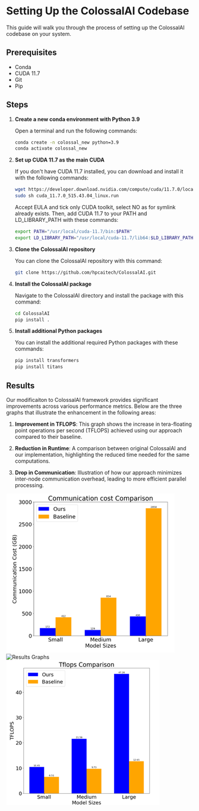 # Setting Up the ColossalAI Codebase

This guide will walk you through the process of setting up the ColossalAI codebase on your system.

## Prerequisites

- Conda
- CUDA 11.7
- Git
- Pip

## Steps

1. **Create a new conda environment with Python 3.9**

    Open a terminal and run the following commands:

    ```bash
    conda create -n colossal_new python=3.9
    conda activate colossal_new
    ```

2. **Set up CUDA 11.7 as the main CUDA**

    If you don't have CUDA 11.7 installed, you can download and install it with the following commands:

    ```bash
    wget https://developer.download.nvidia.com/compute/cuda/11.7.0/local_installers/cuda_11.7.0_515.43.04_linux.run
    sudo sh cuda_11.7.0_515.43.04_linux.run
    ```
	Accept EULA and tick only CUDA toolkit, select NO as for symlink already exists.
    Then, add CUDA 11.7 to your PATH and LD_LIBRARY_PATH with these commands:

    ```bash
    export PATH="/usr/local/cuda-11.7/bin:$PATH"
    export LD_LIBRARY_PATH="/usr/local/cuda-11.7/lib64:$LD_LIBRARY_PATH"
    ```

3. **Clone the ColossalAI repository**

    You can clone the ColossalAI repository with this command:

    ```bash
    git clone https://github.com/hpcaitech/ColossalAI.git
    ```

4. **Install the ColossalAI package**

    Navigate to the ColossalAI directory and install the package with this command:

    ```bash
    cd ColossalAI
    pip install .
    ```

5. **Install additional Python packages**

    You can install the additional required Python packages with these commands:

    ```bash
    pip install transformers
    pip install titans
    ```

## Results

Our modificaiton to ColossalAI framework provides significant improvements across various performance metrics. Below are the three graphs that illustrate the enhancement in the following areas:

1. **Improvement in TFLOPS**: This graph shows the increase in tera-floating point operations per second (TFLOPS) achieved using our approach compared to their baseline.

2. **Reduction in Runtime**: A comparison between original ColossalAI and our implementation, highlighting the reduced time needed for the same computations.

3. **Drop in Communication**: Illustration of how our approach minimizes inter-node communication overhead, leading to more efficient parallel processing.

![Results Graphs](images/cost.png)
![Results Graphs](iamges/runtime.png)
![Results Graphs](images/tflops.png)

